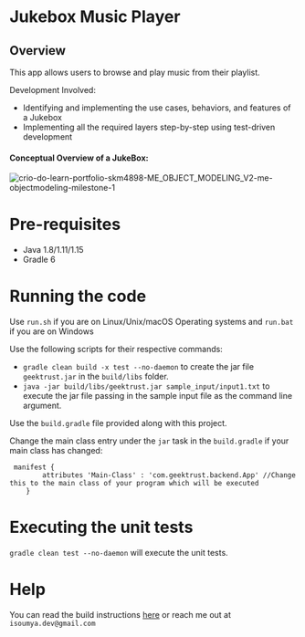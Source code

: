 # Jukebox Music Player

## Overview
This app allows users to browse and play music from their playlist.

Development Involved:
*  Identifying and implementing the use cases, behaviors, and features of a Jukebox
*  Implementing all the required layers step-by-step using test-driven development

  #### Conceptual Overview of a JukeBox: 
  ![crio-do-learn-portfolio-skm4898-ME_OBJECT_MODELING_V2-me-objectmodeling-milestone-1](https://github.com/SoumyaMehta/Object-Modeling/assets/69056406/7c8a743b-8886-4ed9-a6b5-50546ac0d0e7)


# Pre-requisites

* Java 1.8/1.11/1.15
* Gradle 6

# Running the code

Use `run.sh` if you are on Linux/Unix/macOS Operating systems and `run.bat` if you are on Windows

Use the following scripts for their respective commands:
* `gradle clean build -x test --no-daemon` to create the jar file `geektrust.jar` in the `build/libs` folder.
* `java -jar build/libs/geektrust.jar sample_input/input1.txt` to execute the jar file passing in the sample input file as the command line argument.

Use the `build.gradle` file provided along with this project. 

Change the main class entry under the `jar` task in the `build.gradle` if your main class has changed:
```
 manifest {
        attributes 'Main-Class' : 'com.geektrust.backend.App' //Change this to the main class of your program which will be executed
    }
```

# Executing the unit tests

 `gradle clean test --no-daemon` will execute the unit tests.

# Help

You can read the build instructions [here](https://github.com/geektrust/coding-problem-artefacts/tree/master/Java) or reach me out at `isoumya.dev@gmail.com`

